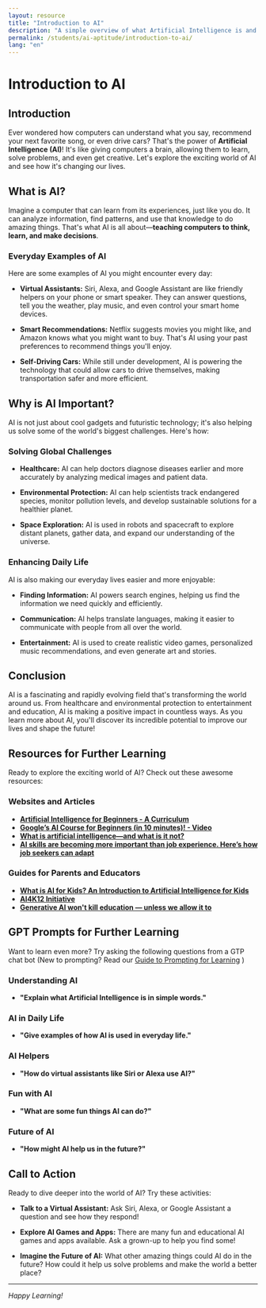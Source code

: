 ```yaml
---
layout: resource
title: "Introduction to AI"
description: "A simple overview of what Artificial Intelligence is and its basic concepts."
permalink: /students/ai-aptitude/introduction-to-ai/
lang: "en"
---
```


# Introduction to AI

## Introduction
Ever wondered how computers can understand what you say, recommend your next favorite song, or even drive cars? That's the power of **Artificial Intelligence (AI)**! It's like giving computers a brain, allowing them to learn, solve problems, and even get creative. Let's explore the exciting world of AI and see how it's changing our lives.

## What is AI?
Imagine a computer that can learn from its experiences, just like you do. It can analyze information, find patterns, and use that knowledge to do amazing things. That's what AI is all about—**teaching computers to think, learn, and make decisions**.

### Everyday Examples of AI
Here are some examples of AI you might encounter every day:

- **Virtual Assistants:** Siri, Alexa, and Google Assistant are like friendly helpers on your phone or smart speaker. They can answer questions, tell you the weather, play music, and even control your smart home devices.
  
- **Smart Recommendations:** Netflix suggests movies you might like, and Amazon knows what you might want to buy. That's AI using your past preferences to recommend things you'll enjoy.
  
- **Self-Driving Cars:** While still under development, AI is powering the technology that could allow cars to drive themselves, making transportation safer and more efficient.

## Why is AI Important?
AI is not just about cool gadgets and futuristic technology; it's also helping us solve some of the world's biggest challenges. Here's how:

### Solving Global Challenges
- **Healthcare:** AI can help doctors diagnose diseases earlier and more accurately by analyzing medical images and patient data.
  
- **Environmental Protection:** AI can help scientists track endangered species, monitor pollution levels, and develop sustainable solutions for a healthier planet.
  
- **Space Exploration:** AI is used in robots and spacecraft to explore distant planets, gather data, and expand our understanding of the universe.

### Enhancing Daily Life
AI is also making our everyday lives easier and more enjoyable:

- **Finding Information:** AI powers search engines, helping us find the information we need quickly and efficiently.
  
- **Communication:** AI helps translate languages, making it easier to communicate with people from all over the world.
  
- **Entertainment:** AI is used to create realistic video games, personalized music recommendations, and even generate art and stories.

## Conclusion
AI is a fascinating and rapidly evolving field that's transforming the world around us. From healthcare and environmental protection to entertainment and education, AI is making a positive impact in countless ways. As you learn more about AI, you'll discover its incredible potential to improve our lives and shape the future!

## Resources for Further Learning
Ready to explore the exciting world of AI? Check out these awesome resources:

### Websites and Articles
- **[Artificial Intelligence for Beginners - A Curriculum](https://microsoft.github.io/AI-For-Beginners/)** 
- **[Google’s AI Course for Beginners (in 10 minutes)! - Video](https://www.youtube.com/watch?v=Yq0QkCxoTHM)**
- **[What is artificial intelligence—and what is it not?](https://www.weforum.org/stories/2023/03/what-is-artificial-intelligence-and-what-is-it-not-ai-machine-learning/)**
- **[AI skills are becoming more important than job experience. Here’s how job seekers can adapt](https://www.weforum.org/stories/2024/06/ai-skills-rival-job-experience-in-recruitment/)**

### Guides for Parents and Educators
- **[What is AI for Kids? An Introduction to Artificial Intelligence for Kids](https://www.inspiritscholars.com/blog/what-is-ai-for-kids/)** 
- **[AI4K12 Initiative](https://ai4k12.org/)**
- **[Generative AI won't kill education — unless we allow it to](https://www.weforum.org/stories/2023/09/navigating-the-rise-of-generative-artificial-intelligence-and-its-implications-for-education/)**


## GPT Prompts for Further Learning
Want to learn even more? Try asking the following questions from a GTP chat bot
(New to prompting? Read our [Guide to Prompting for Learning](../guide-to-prompting-for-learning/) ) 

### Understanding AI
- **"Explain what Artificial Intelligence is in simple words."**

### AI in Daily Life
- **"Give examples of how AI is used in everyday life."**

### AI Helpers
- **"How do virtual assistants like Siri or Alexa use AI?"**

### Fun with AI
- **"What are some fun things AI can do?"**

### Future of AI
- **"How might AI help us in the future?"**

## Call to Action
Ready to dive deeper into the world of AI? Try these activities:

- **Talk to a Virtual Assistant:** Ask Siri, Alexa, or Google Assistant a question and see how they respond!
  
- **Explore AI Games and Apps:** There are many fun and educational AI games and apps available. Ask a grown-up to help you find some!
  
- **Imagine the Future of AI:** What other amazing things could AI do in the future? How could it help us solve problems and make the world a better place?

---
*Happy Learning!*
